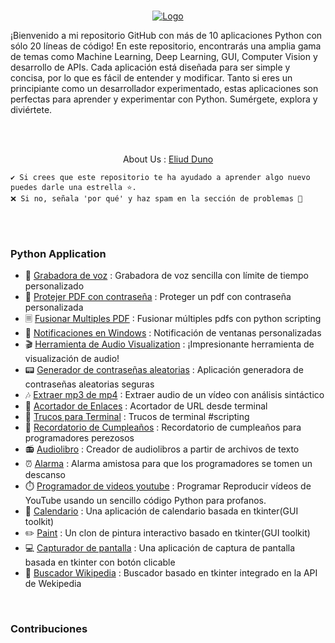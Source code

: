  <br />
<p align="center">
  <a href="https://eliudduno.github.io/">
    <img src="https://blogthinkbig.com/wp-content/uploads/sites/4/2019/03/Python-Example-Logo-e1555498232969.jpg?resize=450%2C220](https://media.telefonicatech.com/telefonicatech/uploads/2021/1/49257_Pythonlogo.jpg" alt="Logo">
  </a>

</p>



¡Bienvenido a mi repositorio GitHub con más de 10 aplicaciones Python con sólo 20 líneas de código! En este repositorio, encontrarás una amplia gama de temas como Machine Learning, Deep Learning, GUI, Computer Vision y desarrollo de APIs. Cada aplicación está diseñada para ser simple y concisa, por lo que es fácil de entender y modificar. Tanto si eres un principiante como un desarrollador experimentado, estas aplicaciones son perfectas para aprender y experimentar con Python. Sumérgete, explora y diviértete.

<br>
<br>

<p align="center">
About Us : 
  <a href="">
    Eliud Duno
  </a>

</p>
  
```
✔️ Si crees que este repositorio te ha ayudado a aprender algo nuevo puedes darle una estrella ⭐. 
❌ Si no, señala 'por qué' y haz spam en la sección de problemas 🚩
```

<br>
<br>

### Python Application

* 📼 [Grabadora de voz](https://github.com/eliudduno/my-portfolio/tree/main/Applications/voice_recorder) : Grabadora de voz sencilla con límite de tiempo personalizado 
* 🔑 [Protejer PDF con contraseña](https://github.com/eliudduno/my-portfolio/tree/main/Applications/Proteger%20contrase%C3%B1a%20PDF) : Proteger un pdf con contraseña personalizada 
* 🗏 [Fusionar Multiples PDF](https://github.com/eliudduno/my-portfolio/tree/main/Applications/Fusionar%20varios%20PDF) : Fusionar múltiples pdfs con python scripting
* 🔔 [Notificaciones en Windows](https://github.com/eliudduno/my-portfolio/tree/main/Applications/Notificationn%20windows) : Notificación de ventanas personalizadas
* 🎬 [Herramienta de Audio Visualization](https://github.com/eliudduno/my-portfolio/tree/main/Applications/Audio_Visualization_Tool) : ¡Impresionante herramienta de visualización de audio! 
* 📟 [Generador de contraseñas aleatorias](https://github.com/eliudduno/my-portfolio/tree/main/Applications/Generador%20de%20contrase%C3%B1as%20aleatorias) : Aplicación generadora de contraseñas aleatorias seguras 
* 🎶 [Extraer mp3 de mp4](https://github.com/eliudduno/my-portfolio/tree/main/Applications/Extraer%20mp3%20de%20mp4) : Extraer audio de un vídeo con análisis sintáctico
* 🔗 [Acortador de Enlaces](https://github.com/eliudduno/my-portfolio/tree/main/Applications/Acortador%20y%20extractor%20de%20enlaces) : Acortador de URL desde terminal
* 🔋 [Trucos para Terminal](https://github.com/eliudduno/my-portfolio/tree/main/Applications/Trucos%20para%20terminales) : Trucos de terminal #scripting
* 🎂 [Recordatorio de Cumpleaños](https://github.com/eliudduno/my-portfolio/tree/main/Applications/Birthday%20Reminder) : Recordatorio de cumpleaños para programadores perezosos
* 📻 [Audiolibro](https://github.com/eliudduno/my-portfolio/tree/main/Applications/Audiolibro) : Creador de audiolibros a partir de archivos de texto 
* ⏰ [Alarma](https://github.com/eliudduno/my-portfolio/tree/main/Applications/Alarm) : Alarma amistosa para que los programadores se tomen un descanso
* ⏱️ [Programador de videos youtube](https://github.com/eliudduno/my-portfolio/tree/main/Applications/Programar%20v%C3%ADdeo%20YouTube%20Python) : Programar Reproducir vídeos de YouTube usando un sencillo código Python para profanos.
* 📆 [Calendario](https://github.com/eliudduno/my-portfolio/tree/main/Applications/Calendario) : Una aplicación de calendario basada en tkinter(GUI toolkit) 
* ✏️ [Paint](https://github.com/eliudduno/my-portfolio/tree/main/Applications/Paint) : Un clon de pintura interactivo basado en tkinter(GUI toolkit)
* 💻 [Capturador de pantalla](https://github.com/eliudduno/my-portfolio/tree/main/Applications/Captura%20de%20pantalla) : Una aplicación de captura de pantalla basada en tkinter con botón clicable
* 📖 [Buscador Wikipedia](https://github.com/eliudduno/my-portfolio/tree/main/Applications/Buscado%20wikipedia) : Buscador basado en tkinter integrado en la API de Wekipedia


<br>

### Contribuciones

<br>
